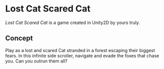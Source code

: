 # Lost Cat Scared Cat
_Lost Cat Scared Cat_ is a game created in Unity2D by yours truly.

## Concept
Play as a lost and scared Cat stranded in a forest escaping their biggest fears. In this infinite side scroller, navigate and evade the foxes that chase you. Can you outrun them all?
